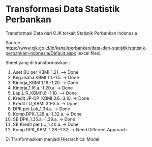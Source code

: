 # Transformasi Data Statistik Perbankan
Transformasi Data dari OJK terkait Statistik Perbankan Indonesia<br>

Source : <br>
https://www.ojk.go.id/id/kanal/perbankan/data-dan-statistik/statistik-perbankan-indonesia/Default.aspx (excel files)

Sheet yang di transformasikan :
1. Aset BU per KBMI_1.21. --> Done
2. Keg.usaha KBMI 1.1.-1.5. -> Done
3. Kinerja_KBMI 1.16.-1.20. -> Done
4. Kinerja_1.16.a.-1.20.a. -> Done
5. Lap.L.R_KBMI1.6.-1.10. --> Done
6. Kredit JP-OP_KBMI 3.6.-3.10. -> Done
7. Kredit LU_KBMI 3.1-3.5. -> Done
8. DPK per Lok_1.34.a. -> Done
9. Komp.DPK_1.28.a.-1.32.a. -> Done
10. SB DPK_1.35.a.-1.39.a. -> Done
11. SB Kredit per LU_1.40.a. -> Done
12. Komp.DPK_KBMI 1.28.-1.32. -> Need Different Approach

Di Tranformasikan menjadi Hierarchical Model  
